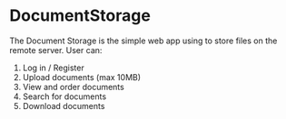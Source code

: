 # DocumentStorage

The Document Storage is the simple web app using to store files on the remote server.
User can:
1. Log in / Register
2. Upload documents (max 10MB)
3. View and order documents
4. Search for documents
5. Download documents
